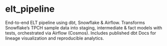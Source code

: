# elt_pipeline
End-to-end ELT pipeline using dbt, Snowflake &amp; Airflow. Transforms Snowflake’s TPCH sample data into staging, intermediate &amp; fact models with tests, orchestrated via Airflow (Cosmos). Includes published dbt Docs for lineage visualization and reproducible analytics.
